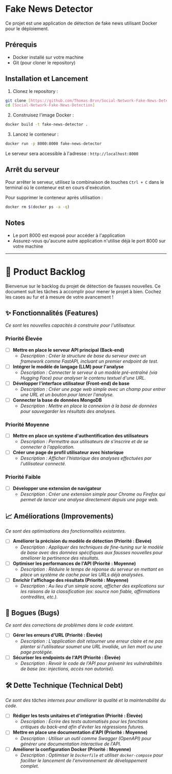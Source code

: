 # Fake News Detector

Ce projet est une application de détection de fake news utilisant Docker pour le déploiement.

## Prérequis

- Docker installé sur votre machine
- Git (pour cloner le repository)

## Installation et Lancement

1. Clonez le repository :
```bash
git clone [https://github.com/Thomas-Brvn/Social-Network-Fake-News-Detection.git]
cd [Social-Network-Fake-News-Detection]
```

2. Construisez l'image Docker :
```bash
docker build -t fake-news-detector .
```

3. Lancez le conteneur :
```bash
docker run -p 8000:8000 fake-news-detector
```

Le serveur sera accessible à l'adresse : `http://localhost:8000`

## Arrêt du serveur

Pour arrêter le serveur, utilisez la combinaison de touches `Ctrl + C` dans le terminal où le conteneur est en cours d'exécution.

Pour supprimer le conteneur après utilisation :
```bash
docker rm $(docker ps -a -q)
```

## Notes

- Le port 8000 est exposé pour accéder à l'application
- Assurez-vous qu'aucune autre application n'utilise déjà le port 8000 sur votre machine

----------------------------------------------------------------------------------------------


# 🚀 Product Backlog

Bienvenue sur le backlog du projet de détection de fausses nouvelles. Ce document suit les tâches à accomplir pour mener le projet à bien. Cochez les cases au fur et à mesure de votre avancement !


## ✨ Fonctionnalités (Features)
*Ce sont les nouvelles capacités à construire pour l'utilisateur.*

### Priorité Élevée
- [ ] **Mettre en place le serveur API principal (Back-end)**
  - *Description : Créer la structure de base du serveur avec un framework comme FastAPI, incluant un premier endpoint de test.*
- [ ] **Intégrer le modèle de langage (LLM) pour l'analyse**
  - *Description : Connecter le serveur à un modèle pré-entraîné (via Hugging Face) pour analyser le contenu textuel d'une URL.*
- [ ] **Développer l'interface utilisateur (Front-end) de base**
  - *Description : Créer une page web simple avec un champ pour entrer une URL et un bouton pour lancer l'analyse.*
- [ ] **Connecter la base de données MongoDB**
  - *Description : Mettre en place la connexion à la base de données pour sauvegarder les résultats des analyses.*

### Priorité Moyenne
- [ ] **Mettre en place un système d'authentification des utilisateurs**
  - *Description : Permettre aux utilisateurs de s'inscrire et de se connecter à l'application.*
- [ ] **Créer une page de profil utilisateur avec historique**
  - *Description : Afficher l'historique des analyses effectuées par l'utilisateur connecté.*

### Priorité Faible
- [ ] **Développer une extension de navigateur**
  - *Description : Créer une extension simple pour Chrome ou Firefox qui permet de lancer une analyse directement depuis une page web.*


## 📈 Améliorations (Improvements)
*Ce sont des optimisations des fonctionnalités existantes.*

- [ ] **Améliorer la précision du modèle de détection (Priorité : Élevée)**
  - *Description : Appliquer des techniques de fine-tuning sur le modèle de base avec des données spécifiques aux fausses nouvelles pour améliorer la pertinence des résultats.*
- [ ] **Optimiser les performances de l'API (Priorité : Moyenne)**
  - *Description : Réduire le temps de réponse du serveur en mettant en place un système de cache pour les URLs déjà analysées.*
- [ ] **Enrichir l'affichage des résultats (Priorité : Moyenne)**
  - *Description : Au lieu d'un simple score, afficher des explications sur les raisons de la classification (ex: source non fiable, affirmations contredites, etc.).*

## 🐞 Bogues (Bugs)
*Ce sont des corrections de problèmes dans le code existant.*

- [ ] **Gérer les erreurs d'URL (Priorité : Élevée)**
  - *Description : L'application doit retourner une erreur claire et ne pas planter si l'utilisateur soumet une URL invalide, un lien mort ou une page protégée.*
- [ ] **Sécuriser les endpoints de l'API (Priorité : Élevée)**
  - *Description : Revoir le code de l'API pour prévenir les vulnérabilités de base (ex: injections, accès non autorisé).*

## 🛠️ Dette Technique (Technical Debt)
*Ce sont des tâches internes pour améliorer la qualité et la maintenabilité du code.*

- [ ] **Rédiger les tests unitaires et d'intégration (Priorité : Élevée)**
  - *Description : Écrire des tests automatisés pour les fonctions critiques du back-end afin d'éviter les régressions futures.*
- [ ] **Mettre en place une documentation d'API (Priorité : Moyenne)**
  - *Description : Utiliser un outil comme Swagger (OpenAPI) pour générer une documentation interactive de l'API.*
- [ ] **Améliorer la configuration Docker (Priorité : Moyenne)**
  - *Description : Optimiser le `Dockerfile` et utiliser `docker-compose` pour faciliter le lancement de l'environnement de développement complet.*
